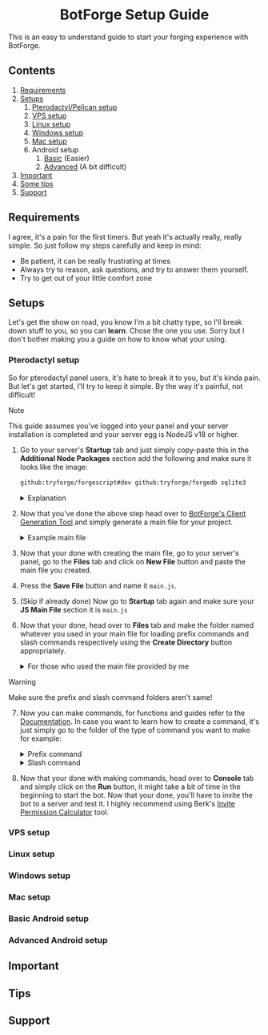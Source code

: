 <h1 align="center">BotForge Setup Guide</h1>
This is an easy to understand guide to start your forging experience with BotForge.

## Contents
1. [Requirements](#requirements)
2. [Setups](#setups)
   1. [Pterodactyl/Pelican setup](#pterodactyl-setup)
   2. [VPS setup](#vps-setup)
   3. [Linux setup](#linux-setup)
   4. [Windows setup](#windows-setup)
   5. [Mac setup](#mac-setup)
   6. Android setup
      1. [Basic](#basic-android-setup) (Easier)
      2. [Advanced](#advanced-android-setup) (A bit difficult)
3. [Important](#important)
4. [Some tips](#tips)
5. [Support](#support)
## Requirements
I agree, it's a pain for the first timers. But yeah it's actually really, really simple. So just follow my steps carefully and keep in mind:
- Be patient, it can be really frustrating at times
- Always try to reason, ask questions, and try to answer them yourself.
- Try to get out of your little comfort zone
## Setups
Let's get the show on road, you know I'm a bit chatty type, so I'll break down stuff to you, so you can **learn**. Chose the one you use. Sorry but I don't bother making you a guide on how to know what your using.
### Pterodactyl setup
So for pterodactyl panel users, it's hate to break it to you, but it's kinda pain. But let's get started, I'll try to keep it simple. By the way it's painful, not difficult!
> [!NOTE]
> This guide assumes you've logged into your panel and your server installation is completed and your server egg is NodeJS v18 or higher.
1. Go to your server's **Startup** tab and just simply copy-paste this in the **Additional Node Packages** section add the following and make sure it looks like the image:
   ```bash
   github:tryforge/forgescript#dev github:tryforge/forgedb sqlite3
   ```
   <details><summary>Explanation</summary>
      
      All you've done is copy-pasted the above, these are the packages which the team at BotForge have made (`ForgeScript` and `ForgeDB`) which you need to install in order to use BotForge.

   Then why `Sqlite3`? Well, apparently the `ForgeDB` package requires `Sqlite3` for setup, in case you want to explore other ways to setup, feel free to see the offical [GitHub of ForgeDB](https://github.com/tryforge/forgedb?tab=readme-ov-file#effortless-installation).

    In case your wondering if you've done stuff right, then this is how it should look like:
      ![how it should look like](assets/Pterodactyl_panel_startup_setup.png)</details>
   
2. Now that you've done the above step head over to [BotForge's Client Generation Tool](https://tools.botforge.org/clientgen) and simply generate a main file for your project.
   <details><summary>Example main file</summary>
      
      ```js
      const { ForgeClient } = require("@tryforge/forgescript");const { ForgeDB } = require("@tryforge/forge.db)
      // Client initialization
      const client = new ForgeClient({
      // Intents
      "intents": [
    //"Guilds",
    //"GuildMembers",
    //"GuildModeration",
    //"GuildEmojisAndStickers",
    //"GuildIntegrations",
    //"GuildWebhooks",
    //"GuildInvites",
    //"GuildVoiceStates",
    //"GuildPresences",
    "GuildMessages",
    //"GuildMessageReactions",
    //"GuildMessageTyping",
    "DirectMessages",
    //"DirectMessageReactions",
    //"DirectMessageTyping",
    "MessageContent"
    //"GuildScheduledEvents",
    //"AutoModerationConfiguration",
    //"AutoModerationExecution"
    ],
      //Prefix
      "prefixes": ["?"],
      //Events
      "events": [
    //"autoModerationActionExecution",
    //"autoModerationRuleCreate",
    //"autoModerationRuleDelete",
    //"autoModerationRuleUpdate",
    //"channelCreate",
    //"channelDelete",
    //"channelPinsUpdate",
    //"channelUpdate",
    "debug",
    //"emojiCreate",
    //"emojiDelete",
    //"emojiUpdate",
    //"entitlementCreate",
    //"entitlementDelete",
    //"entitlementUpdate",
    "error",
    //"guildAuditLogEntryCreate",
    //"guildAvailable",
    //"guildBanAdd",
    //"guildBanRemove",
    //"guildCreate",
    //"guildDelete",
    //"guildMemberAdd",
    //"guildMemberAvailable",
    //"guildMemberRemove",
    //"guildMemberUpdate",
    //"guildScheduledEventCreate",
    //"guildScheduledEventDelete",
    //"guildScheduledEventUpdate",
    //"guildScheduledEventUserAdd",
    //"guildScheduledEventUserRemove",
    //"guildUnavailable",
    //"guildUpdate",
    "interactionCreate",
    //"inviteCreate",
    //"inviteDelete",
    "messageCreate",
    //"messageDelete",
    //"messageDeleteBulk",
    //"messagePollVoteAdd",
    //"messagePollVoteRemove",
    //"messageReactionAdd",
    //"messageReactionRemove",
    //"messageReactionRemoveAll",
    //"messageUpdate",
    //"messageReactionRemoveEmoji",
    //"presenceUpdate",
    "ready"
    //"roleCreate",
    //"roleDelete",
    //"roleUpdate",
    //"shardDisconnect",
    //"shardError",
    //"shardReady",
    //"shardReconnecting",
    //"shardResume",
    //"stageInstanceCreate",
    //"stageInstanceDelete",
    //"stageInstanceUpdate",
    //"stickerCreate",
    //"stickerDelete",
    //"stickerUpdate",
    //"threadCreate",
    //"threadDelete",
    //"threadMemberUpdate",
    //"threadUpdate",
    //"typingStart",
    //"userUpdate",
    //"voiceStateUpdate"
    ],
      //Extensions
   "extensions": [new ForgeDB()]})
      // Load stuff
      client.commands.load("commands/legacy");client.applicationCommands.load("commands/application")
      // Your bot token
      client.login("replace with your bot token");
      ```
   </details>
3. Now that your done with creating the main file, go to your server's panel, go to the **Files** tab and click on **New File** button and paste the main file you created.
4. Press the **Save File** button and name it `main.js`.
5. (Skip if already done) Now go to **Startup** tab again and make sure your **JS Main File** section it is `main.js`
6. Now that your done, head over to **Files** tab and make the folder named whatever you used in your main file for loading prefix commands and slash commands respectively using the **Create Directory** button appropriately.
   <details><summary>For those who used the main file provided by me</summary>
   
      After heading to **Files** tab, just simply make a folder named `commands` (in lowercase) and make folders named in it:
   - `legacy`: put the prefix commands in this folder
   - `application`: put the slash commands in this folder
   </details>
> [!WARNING]
> Make sure the prefix and slash command folders aren't same!
7. Now you can make commands, for functions and guides refer to the [Documentation](https://docs.botforge.org). In case you want to learn how to create a command, it's just simply go to the folder of the type of command you want to make for example:
   <details><summary>Prefix command</summary>

      Just simply go to the folder for your prefix commands (`commands/legacy` in case you used my main file) and make a new file for each new command, let's start off with a simple ping command, we'll name it `ping.js` and paste in the following:
   ```js
   module.exports={
    name: "ping", //name of the command
    type: "messageCreate", //event used for the command, messageCreate is for responding to prefix commands
    code: `
    $c[this is a comment]
    $pingms $c[the ping function returns the response time of the bot in milliseconds, for more info check the documentation!]
   `
   }
   ```
   </details>
   <details><summary>Slash command</summary>

      Just simply go to the folder for your slash commands (`commands/application` in case you used my main file) and make a new file for each new command, let's start off with a simple ping command, we'll name it `ping.js` and paste in the following:
   ```js
   module.exports={
    data: {
    name: "ping", //name of the command
    description: "see how fast am i", //description of the slash command
    type: 1 //the type of command, ude rauf.wtf/slash
    },
    code: `
    $c[this is a comment]
    $pingms $c[the ping function returns the response time of the bot in milliseconds, for more info check the documentation!]
   `
   }
   ```
   </details>

8. Now that your done with making commands, head over to **Console** tab and simply click on the **Run** button, it might take a bit of time in the beginning to start the bot. Now that your done, you'll have to invite the bot to a server and test it. I highly recommend using Berk's [Invite Permission Calculator](https://tools.botforge.org/permissions) tool.
### VPS setup
### Linux setup
### Windows setup
### Mac setup
### Basic Android setup
### Advanced Android setup
## Important
## Tips
## Support
